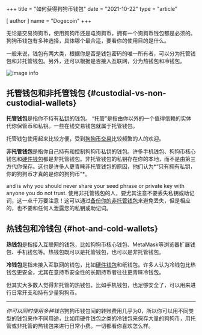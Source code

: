 +++
title = "如何获得狗狗币钱包"
date = "2021-10-22"
type = "article"

[ author ]
  name = "Dogecoin"
+++

无论是交易狗狗币，使用狗狗币还是屯狗狗币，拥有一个狗狗币钱包都是必须的。狗狗币钱包有多种选择，具体哪个最合适，要看你的使用目的是什么。

一般来说，钱包有两大类，根据你是否是钱包密码的唯一所有者，可以分为托管钱包和非托管钱包。另外，还可以根据是否接入互联网，分为热钱包和冷钱包。

![image info](/assets/images/dogepedia/4.png)
## 托管钱包和非托管钱包 {#custodial-vs-non-custodial-wallets}

**托管钱包**是指你不持有[私钥](/zh-cn/dogepedia/articles/how-to-backup-a-wallet)的钱包。 “托管”是指由你以外的一个值得信赖的实体代你保管币和私钥。一些在线交易钱包就属于托管钱包。

托管钱包使用起来比较方便，受到[狗狗币交易](/zh-cn/dogepedia/articles/get-dogecoin)比较频繁的人的欢迎。

**非托管钱包**是指你自己持有和控制狗狗币私钥的钱包。许多手机钱包、狗狗币核心钱包和[硬件钱包](/zh-cn/dogepedia/articles/dogecoin-hardware-wallets)都是非托管钱包。非托管钱包的私钥存在你的本地，而不是由第三方代你保存。这也是许多人更青睐非托管钱包的原因，他们认为*“只有拥有私钥，你的狗狗币才真的是你的狗狗币”*。

and is why you should never share your seed phrase or private key with anyone you do not trust.
使用非托管钱包的人，要尤其注意不要丢失私钥或助记词，这一点千万要注意！这可以通过[备份你的非托管钱包](/zh-cn/dogepedia/articles/how-to-backup-a-wallet)来避免丢失，但是相应的，也不要和任何人泄露您的私钥或助记词。

## 热钱包和冷钱包 {#hot-and-cold-wallets}

**热钱包**是指接入互联网的钱包，比如狗狗币核心钱包、MetaMask等浏览器扩展钱包、手机钱包等。热钱包既可以是托管钱包，也可以是非托管钱包。

**冷钱包**是指未接入互联网的钱包，比如[硬件钱包](/zh-cn/dogepedia/articles/dogecoin-hardware-wallets)和纸钱包。许多人认为冷钱包比热钱包更安全，尤其在意持币安全性的长期持币者往往更青睐冷钱包。

但其实大多数人觉得非托管的热钱包，比如手机钱包，也足够安全了，可以用来进行日常开支和持有少量狗狗币。

***

*你可以同时使用多种钱包*狗狗币钱包间的转账费用几乎为0，所以你可以用不同类型的钱包来作不同用途，比如用硬件钱包之类的冷钱包来保存大量的狗狗币，用托管或非托管的热钱包来进行日常小费。一切都看你喜欢怎么样。
